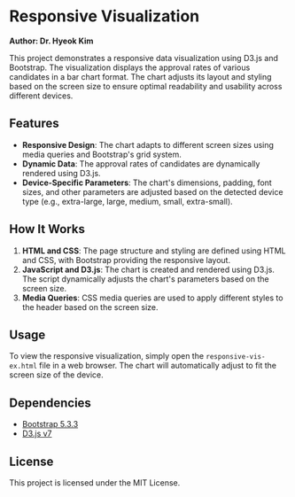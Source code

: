 # Responsive Visualization

**Author: Dr. Hyeok Kim**

This project demonstrates a responsive data visualization using D3.js and Bootstrap. The visualization displays the approval rates of various candidates in a bar chart format. The chart adjusts its layout and styling based on the screen size to ensure optimal readability and usability across different devices.

## Features

- **Responsive Design**: The chart adapts to different screen sizes using media queries and Bootstrap's grid system.
- **Dynamic Data**: The approval rates of candidates are dynamically rendered using D3.js.
- **Device-Specific Parameters**: The chart's dimensions, padding, font sizes, and other parameters are adjusted based on the detected device type (e.g., extra-large, large, medium, small, extra-small).

## How It Works

1. **HTML and CSS**: The page structure and styling are defined using HTML and CSS, with Bootstrap providing the responsive layout.
2. **JavaScript and D3.js**: The chart is created and rendered using D3.js. The script dynamically adjusts the chart's parameters based on the screen size.
3. **Media Queries**: CSS media queries are used to apply different styles to the header based on the screen size.

## Usage

To view the responsive visualization, simply open the `responsive-vis-ex.html` file in a web browser. The chart will automatically adjust to fit the screen size of the device.

## Dependencies

- [Bootstrap 5.3.3](https://getbootstrap.com/)
- [D3.js v7](https://d3js.org/)

## License

This project is licensed under the MIT License.
